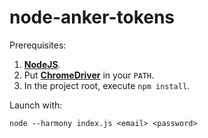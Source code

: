 node-anker-tokens
=================

Prerequisites:

1. [**NodeJS**](http://nodejs.org/).
2. Put [**ChromeDriver**](http://chromedriver.storage.googleapis.com/index.html) in your `PATH`.
3. In the project root, execute `npm install`.

Launch with:

	node --harmony index.js <email> <password>